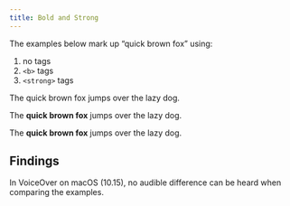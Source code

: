 ```yaml
---
title: Bold and Strong
---
```


The examples below mark up “quick brown fox” using:

1. no tags
2. `<b>` tags
3. `<strong>` tags

The quick brown fox jumps over the lazy dog.

The <b>quick brown fox</b> jumps over the lazy dog.

The <strong>quick brown fox</strong> jumps over the lazy dog.

## Findings

In VoiceOver on macOS (10.15), no audible difference can be heard when comparing the examples.
